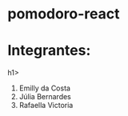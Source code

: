 # pomodoro-react
<h1> Integrantes: </h1>h1>
<ol>
  <li>Emilly da Costa</li>
  <li>Júlia Bernardes</li>
  <li>Rafaella Victoria</li>
</ol>
